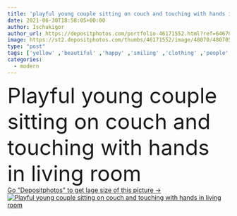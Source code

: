 ```yaml
---
title: 'playful young couple sitting on couch and touching with hands in living room'
date: 2021-06-30T18:58:05+00:00
author: Ischukigor
author_url: https://depositphotos.com/portfolio-46171552.html?ref=64678756
image: https://st2.depositphotos.com/thumbs/46171552/image/48070/480705400/api_thumb_450.jpg?forcejpeg=true
type: "post"
tags: ['yellow' ,'beautiful' ,'happy' ,'smiling' ,'clothing' ,'people' ,'cheerful' ,'caucasian' ,'family' ,'brunette' ,'man' ,'hands' ,'sit' ,'modern' ,'pink' ,'emotion' ,'pretty' ,'blur' ,'interior' ,'home' ,'couple' ,'woman' ,'touch' ,'grey' ,'together' ,'indoors' ,'clothes' ,'attractive' ,'Jeans' ,'casual' ,'T shirt' ,'handsome' ,'positive' ,'loft' ,'sofa' ,'gesture' ,'couch' ,'relationship' ,'boyfriend' ,'girlfriend' ,'good looking' ,'sweatshirt' ,'copy space' ,'young adult' ,'Living Room' ,'high five' ]
categories: 
  - modern
---
```

<div aling="center">
            <font size="60"> Playful young couple sitting on couch and touching with hands in living room</font>   
</div>
<div>
    <a href='https://st2.depositphotos.com/thumbs/46171552/image/48070/480705400/api_thumb_450.jpg?forcejpeg=true?ref=64678756' target=_blank > Go "Depositphotos" to get lage size of this picture ->
        <img href='https://st2.depositphotos.com/thumbs/46171552/image/48070/480705400/api_thumb_450.jpg?forcejpeg=true?ref=64678756' src='https://st2.depositphotos.com/46171552/48070/i/950/depositphotos_480705400-stock-photo-playful-young-couple-sitting-couch.jpg?forcejpeg=true' alt='Playful young couple sitting on couch and touching with hands in living room' >
    </a>
</div>
